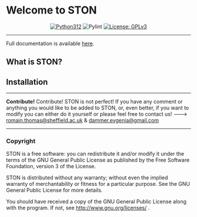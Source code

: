 # Welcome to STON


<div align="center">

[![Python312](https://img.shields.io/badge/python-3.12%2B-blue)](https://www.python.org/)
![Pylint](https://github.com/Romain-Thomas-Shef/STON/actions/workflows/pylint.yml/badge.svg)
[![License: GPLv3](https://img.shields.io/badge/License-GPLv3-blue.svg)](https://www.gnu.org/licenses/gpl-3.0)

</div>

---



Full documentation is available [here](https://romain-thomas-shef.github.io/STON/build/html/index.html).


## What is STON?


## Installation

---

**Contribute!** Contribute! STON is not perfect! If you have any comment or anything you would like to be added to STON, or, even better, if you want to modify you can either do it yourself or please feel free to contact us! ---> romain.thomas@sheffield.ac.uk & dammer.evgenia@gmail.com

---

### Copyright

STON is a free software: you can redistribute it and/or modify it under the terms of the GNU General Public License as published by the Free Software Foundation, version 3 of the License.

STON is distributed without any warranty; without even the implied warranty of merchantability or fitness for a particular purpose. See the GNU General Public License for more details.

You should have received a copy of the GNU General Public License along with the program. If not, see http://www.gnu.org/licenses/ .
